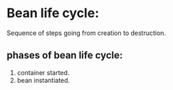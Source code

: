 # Bean life cycle:

Sequence of steps going from creation to destruction.

## phases of bean life cycle:

1. container started.
2. bean instantiated.
